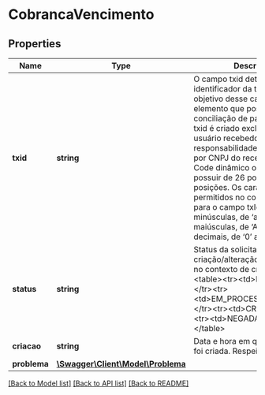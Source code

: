 # CobrancaVencimento

## Properties
Name | Type | Description | Notes
------------ | ------------- | ------------- | -------------
**txid** | **string** | O campo txid determina o identificador da transação. O objetivo desse campo é ser um elemento que possibilite a conciliação de pagamentos. O txid é criado exclusivamente pelo usuário recebedor e está sob sua responsabilidade. Deve ser único por CNPJ do recebedor. Para Code dinâmico o campo deve possuir de 26 posição até 35 posições. Os caracteres permitidos no contexto do Pix para o campo txId são: Letras minúsculas, de ‘a’ a ‘z’, Letras maiúsculas, de ‘A’ a ‘Z’, Dígitos decimais, de ‘0’ a ‘9’ | 
**status** | **string** | Status da solicitação de criação/alteração da cobrança no contexto de criação via lote &lt;table&gt;&lt;tr&gt;&lt;td&gt;ENUM&lt;/td&gt;&lt;/tr&gt;&lt;tr&gt;&lt;td&gt;EM_PROCESSAMENTO&lt;/td&gt;&lt;/tr&gt;&lt;tr&gt;&lt;td&gt;CRIADA&lt;/td&gt;&lt;/tr&gt;&lt;tr&gt;&lt;td&gt;NEGADA&lt;/td&gt;&lt;/tr&gt;&lt;/table&gt; | 
**criacao** | **string** | Data e hora em que a cobrança foi criada. Respeita RFC 3339. | [optional] 
**problema** | [**\Swagger\Client\Model\Problema**](Problema.md) |  | [optional] 

[[Back to Model list]](../../README.md#documentation-for-models) [[Back to API list]](../../README.md#documentation-for-api-endpoints) [[Back to README]](../../README.md)

